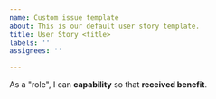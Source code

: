 ```yaml
---
name: Custom issue template
about: This is our default user story template.
title: User Story <title>
labels: ''
assignees: ''

---
```


As a "role", I can **capability** so that **received benefit**.
